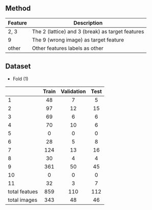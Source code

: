 ## Method

| Feature | Description |
|---------|-------------|
| 2, 3 | The 2 (lattice) and 3 (break) as target features |
| 9 | The 9 (wrong image) as target feature |
| other | Other features labels as other |

## Dataset

- Fold (1)

|         | Train | Validation | Test |
|---------|:-------:|:------------:|:------:|
|    1    |   48  |     7      |  5   |
|    2    |   97  |    12      | 15   | 
|    3    |   69  |     6      |  6   |
|    4    |   70  |    10      |  6   | 
|    5    |   0  |      0      |  0   |
|    6    |   28  |     5      |  8   |
|    7    |   124  |   13      | 16   |
|    8    |   30  |     4      |  4   | 
|    9    |   361  |   50      | 45   |
|    10    |   0  |     0      |  0   |
|    11    |   32  |    3      |  7   |
|    total featues    |   859  | 110  | 112  |
| total images | 343 | 48 | 46 | 


